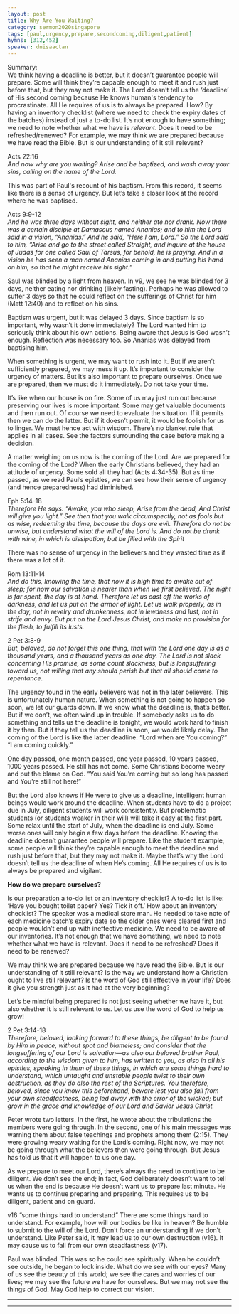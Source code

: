 ```yaml
---
layout: post
title: Why Are You Waiting?
category: sermon2020singapore
tags: [paul,urgency,prepare,secondcoming,diligent,patient]
hymns: [312,452]
speaker: dnisaactan
---
```

Summary:  
We think having a deadline is better, but it doesn’t guarantee people will prepare. Some will think they’re capable enough to meet it and rush just before that, but they may not make it. The Lord doesn’t tell us the ‘deadline’ of His second coming because He knows human's tendency to procrastinate. All He requires of us is to always be prepared. How? By having an inventory checklist (where we need to check the expiry dates of the batches) instead of just a to-do list. It’s not enough to have something; we need to note whether what we have is *relevant*. Does it need to be refreshed/renewed? For example, we may think we are prepared because we have read the Bible. But is our understanding of it still relevant?

Acts 22:16  
*And now why are you waiting? Arise and be baptized, and wash away your sins, calling on the name of the Lord.*

This was part of Paul's recount of his baptism. From this record, it seems like there is a sense of urgency. But let’s take a closer look at the record where he was baptised.

Acts 9:9-12  
*And he was three days without sight, and neither ate nor drank.
Now there was a certain disciple at Damascus named Ananias; and to him the Lord said in a vision, “Ananias.”
And he said, “Here I am, Lord.”
So the Lord said to him, “Arise and go to the street called Straight, and inquire at the house of Judas for one called Saul of Tarsus, for behold, he is praying. And in a vision he has seen a man named Ananias coming in and putting his hand on him, so that he might receive his sight.”*

Saul was blinded by a light from heaven. In v9, we see he was blinded for 3 days, neither eating nor drinking (likely fasting). Perhaps he was allowed to suffer 3 days so that he could reflect on the sufferings of Christ for him (Matt 12:40) and to reflect on his sins. 

Baptism was urgent, but it was delayed 3 days. Since baptism is so important, why wasn’t it done immediately? The Lord wanted him to seriously think about his own actions. Being aware that Jesus is God wasn’t enough. Reflection was necessary too. So Ananias was delayed from baptising him. 

When something is urgent, we may want to rush into it. But if we aren’t sufficiently prepared, we may mess it up. It’s important to consider the urgency of matters. But it’s also important to prepare ourselves. Once we are prepared, then we must do it immediately. Do not take your time. 

It’s like when our house is on fire. Some of us may just run out because preserving our lives is more important. Some may get valuable documents and then run out. Of course we need to evaluate the situation. If it permits then we can do the latter. But if it doesn’t permit, it would be foolish for us to linger. We must hence act with wisdom. There’s no blanket rule that applies in all cases. See the factors surrounding the case before making a decision. 

A matter weighing on us now is the coming of the Lord. Are we prepared for the coming of the Lord? When the early Christians believed, they had an attitude of urgency. Some sold all they had (Acts 4:34-35). But as time passed, as we read Paul’s epistles, we can see how their sense of urgency (and hence preparedness) had diminished.

Eph 5:14-18  
*Therefore He says:
“Awake, you who sleep,
Arise from the dead,
And Christ will give you light.”
See then that you walk circumspectly, not as fools but as wise, redeeming the time, because the days are evil.
Therefore do not be unwise, but understand what the will of the Lord is. And do not be drunk with wine, in which is dissipation; but be filled with the Spirit*

There was no sense of urgency in the believers and they wasted time as if there was a lot of it. 

Rom 13:11-14  
*And do this, knowing the time, that now it is high time to awake out of sleep; for now our salvation is nearer than when we first believed. The night is far spent, the day is at hand. Therefore let us cast off the works of darkness, and let us put on the armor of light. Let us walk properly, as in the day, not in revelry and drunkenness, not in lewdness and lust, not in strife and envy. But put on the Lord Jesus Christ, and make no provision for the flesh, to fulfill its lusts.*

2 Pet 3:8-9  
*But, beloved, do not forget this one thing, that with the Lord one day is as a thousand years, and a thousand years as one day. The Lord is not slack concerning His promise, as some count slackness, but is longsuffering toward us, not willing that any should perish but that all should come to repentance.*

The urgency found in the early believers was not in the later believers. This is unfortunately human nature. When something is not going to happen so soon, we let our guards down. If we know what the deadline is, that’s better. But if we don’t, we often wind up in trouble. If somebody asks us to do something and tells us the deadline is tonight, we would work hard to finish it by then. But if they tell us the deadline is soon, we would likely delay. The coming of the Lord is like the latter deadline. “Lord when are You coming?” “I am coming quickly.”

One day passed, one month passed, one year passed, 10 years passed, 1000 years passed. He still has not come. Some Christians become weary and put the blame on God. “You said You’re coming but so long has passed and You’re still not here!”

But the Lord also knows if He were to give us a deadline, intelligent human beings would work around the deadline. When students have to do a project due in July, diligent students will work consistently. But problematic students (or students weaker in their will) will take it easy at the first part. Some relax until the start of July, when the deadline is end July. Some worse ones will only begin a few days before the deadline. Knowing the deadline doesn’t guarantee people will prepare. Like the student example, some people will think they’re capable enough to meet the deadline and rush just before that, but they may not make it. Maybe that’s why the Lord doesn’t tell us the deadline of when He’s coming. All He requires of us is to always be prepared and vigilant. 

**How do we prepare ourselves?**

Is our preparation a to-do list or an inventory checklist? A to-do list is like: ‘Have you bought toilet paper? Yes? Tick it off.’ How about an inventory checklist? The speaker was a medical store man. He needed to take note of each medicine batch’s expiry date so the older ones were cleared first and people wouldn’t end up with ineffective medicine. We need to be aware of our inventories. It’s not enough that we have something, we need to note whether what we have is relevant. Does it need to be refreshed? Does it need to be renewed? 

We may think we are prepared because we have read the Bible. But is our understanding of it still relevant? Is the way we understand how a Christian ought to live still relevant? Is the word of God still effective in your life? Does it give you strength just as it had at the very beginning?

Let’s be mindful being prepared is not just seeing whether we have it, but also whether it is still relevant to us. Let us use the word of God to help us grow!

2 Pet 3:14-18  
*Therefore, beloved, looking forward to these things, be diligent to be found by Him in peace, without spot and blameless; and consider that the longsuffering of our Lord is salvation—as also our beloved brother Paul, according to the wisdom given to him, has written to you, as also in all his epistles, speaking in them of these things, in which are some things hard to understand, which untaught and unstable people twist to their own destruction, as they do also the rest of the Scriptures.
You therefore, beloved, since you know this beforehand, beware lest you also fall from your own steadfastness, being led away with the error of the wicked; but grow in the grace and knowledge of our Lord and Savior Jesus Christ.*

Peter wrote two letters. In the first, he wrote about the tribulations the members were going through. In the second, one of his main messages was warning them about false teachings and prophets among them (2:15). They were growing weary waiting for the Lord’s coming. Right now, we may not be going through what the believers then were going through. But Jesus has told us that it will happen to us one day.

As we prepare to meet our Lord, there’s always the need to continue to be diligent. We don’t see the end; in fact, God deliberately doesn’t want to tell us when the end is because He doesn’t want us to prepare last minute. He wants us to continue preparing and preparing. This requires us to be diligent, patient and on guard. 

v16 “some things hard to understand”
There are some things hard to understand. For example, how will our bodies be like in heaven? Be humble to submit to the will of the Lord. Don’t force an understanding if we don’t understand. Like Peter said, it may lead us to our own destruction (v16). It may cause us to fall from our own steadfastness (v17).

Paul was blinded. This was so he could see spiritually. When he couldn’t see outside, he began to look inside. What do we see with our eyes? Many of us see the beauty of this world; we see the cares and worries of our lives; we may see the future we have for ourselves. But we may not see the things of God. May God help to correct our vision. 

----
****
